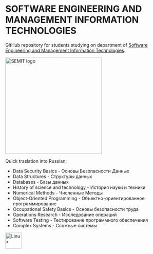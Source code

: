 # SOFTWARE ENGINEERING AND MANAGEMENT INFORMATION TECHNOLOGIES
GitHub repository for students studying on department of [Software Engineering and Management Information Technologies](https://piitu-asu.kh.ua).

<img src="https://piitu-asu.kh.ua/images/semit-logo_usa.png" alt="SEMIT logo" width="300"/>

Quick traslation into Russian:
* Data Security Basics - Основы Безопасности Данных
* Data Structures - Структуры данных
* Databases - Базы данных
* History of science and technology - История науки и техники
* Numerical Methods - Численные Методы
* Object-Oriented Programming - Объектно-ориентированное программирование
* Occupational Safety Basics - Основы безопасности труда
* Operations Research - Исследование операций
* Software Testing - Тестирование программного обеспечения
* Сomplex Systems - Сложные системы

<img src="https://media.giphy.com/media/Q9ApHCVWhPDVfp9RoB/giphy.gif" alt="Linux" width="50"/>

